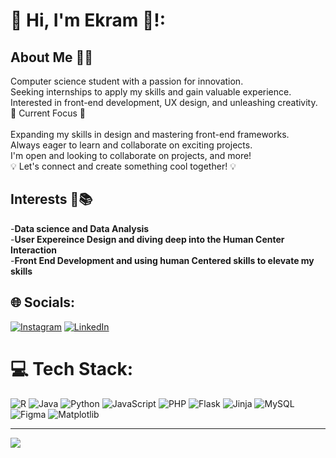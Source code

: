 
# 💫 Hi, I'm Ekram 👋!:
## About Me 🌟🌟
Computer science student with a passion for innovation.<br>Seeking internships to apply my skills and gain valuable experience.<br>Interested in front-end development, UX design, and unleashing creativity.<br>🚀 Current Focus 🚀<br><br>Expanding my skills in design and mastering front-end frameworks.<br>Always eager to learn and collaborate on exciting projects.<br>I'm open and looking to collaborate on projects, and more!<br>💡 Let's connect and create something cool together! 💡

## Interests 🎨📚
-**Data science and Data Analysis** <br>
-**User Expereince Design and diving deep into the Human Center Interaction**<br>
-**Front End Development and using human Centered skills to elevate my skills**


## 🌐 Socials:
[![Instagram](https://img.shields.io/badge/Instagram-%23E4405F.svg?logo=Instagram&logoColor=white)](https://instagram.com/ekram.abreha) [![LinkedIn](https://img.shields.io/badge/LinkedIn-%230077B5.svg?logo=linkedin&logoColor=white)](https://linkedin.com/in/ekram-milash) 

# 💻 Tech Stack:
![R](https://img.shields.io/badge/r-%23276DC3.svg?style=plastic&logo=r&logoColor=white) ![Java](https://img.shields.io/badge/java-%23ED8B00.svg?style=plastic&logo=openjdk&logoColor=white) ![Python](https://img.shields.io/badge/python-3670A0?style=plastic&logo=python&logoColor=ffdd54) ![JavaScript](https://img.shields.io/badge/javascript-%23323330.svg?style=plastic&logo=javascript&logoColor=%23F7DF1E) ![PHP](https://img.shields.io/badge/php-%23777BB4.svg?style=plastic&logo=php&logoColor=white) ![Flask](https://img.shields.io/badge/flask-%23000.svg?style=plastic&logo=flask&logoColor=white) ![Jinja](https://img.shields.io/badge/jinja-white.svg?style=plastic&logo=jinja&logoColor=black) ![MySQL](https://img.shields.io/badge/mysql-%2300000f.svg?style=plastic&logo=mysql&logoColor=white) ![Figma](https://img.shields.io/badge/figma-%23F24E1E.svg?style=plastic&logo=figma&logoColor=white) ![Matplotlib](https://img.shields.io/badge/Matplotlib-%23ffffff.svg?style=plastic&logo=Matplotlib&logoColor=black)


---
[![](https://visitcount.itsvg.in/api?id=eam52&icon=0&color=0)](https://visitcount.itsvg.in)

<!-- Proudly created with GPRM ( https://gprm.itsvg.in ) -->
<!-- Proudly created with GPRM ( https://gprm.itsvg.in ) -->
